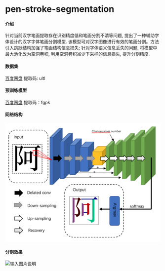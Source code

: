 # pen-stroke-segmentation

#### 介绍
针对当前汉字笔画提取存在识别精度低和笔画分割不清等问题, 提出了一种辅助字体设计的汉字字体笔画分割模型. 该模型可对汉字图像进行有效的笔画分割。方法引入跳跃结构加强了笔画结构信息损失; 针对字体语义信息丢失的问题, 将模型中最大池化改为空洞卷积, 利用空洞卷积减少下采样的信息损失, 提升分割精度.

#### 数据集
[百度网盘](https://pan.baidu.com/s/12QURz6fRRANIFTNLjMpIog)  提取码: ultl 

#### 预训练模型

[百度网盘](https://pan.baidu.com/s/1YZkR2ezE27ZshPHmsGtE5A)  提取码：fgpk

#### 网络结构

![输入图片说明](img/%E6%88%AA%E5%B1%8F2022-06-15%20%E4%B8%8B%E5%8D%888.06.43.png)

#### 分割效果
![输入图片说明](img/%E5%9B%BE11.jpg)

